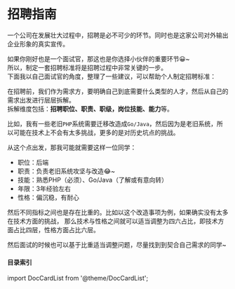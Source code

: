 # 招聘指南

一个公司在发展壮大过程中，招聘是必不可少的环节。同时也是这家公司对外输出企业形象的真实宣传。

如果你刚好也是一个面试官，那这也是你选择小伙伴的重要环节😀~    
所以，制定一套招聘标准将是招聘过程中非常关键的一步。    
下面我以自己面试官的角度，整理了一些建议，可以帮助个人制定招聘标准：

在招聘前，我们作为需求方，要明确自己到底需要什么类型的人才，然后从自己的需求出发进行层层拆解。   
拆解维度包括：**招聘职位、职责、职级，岗位技能、能力**等。

比如，我有一些老旧`PHP`系统需要迁移改造成`Go/Java`，然后因为是老旧系统，所以可能在技术上不会有太多挑战，更多的是对历史坑点的挑战。

从这个点出发，那我可能就需要这样一位同学：

- 职位：后端
- 职责：负责老旧系统攻坚与改造😂~
- 技能：熟悉PHP（必须）、Go/Java（了解或有意向转）
- 年限：3年经验左右
- 性格：偏沉稳，有耐心

然后不同指标之间也是存在比重的。比如以这个改造事项为例，如果确实没有太多在技术方面的挑战，
那么技术与性格之间就可以适当调整为四六占比，即技术方面占比四层，性格方面占比六层。

然后面试的时候也可以基于比重适当调整问题，尽量找到到契合自己需求的同学~



#### 目录索引

import DocCardList from '@theme/DocCardList';

<DocCardList />
